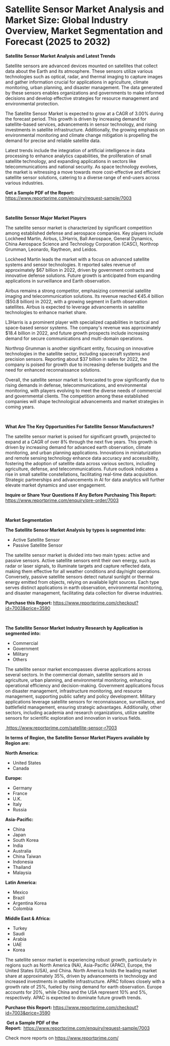 <p><h1>Satellite Sensor Market Analysis and Market Size: Global Industry Overview, Market Segmentation and Forecast (2025 to 2032)</h1></p><p><strong>Satellite Sensor Market Analysis and Latest Trends</strong></p>
<p><p>Satellite sensors are advanced devices mounted on satellites that collect data about the Earth and its atmosphere. These sensors utilize various technologies such as optical, radar, and thermal imaging to capture images and gather information crucial for applications in agriculture, climate monitoring, urban planning, and disaster management. The data generated by these sensors enables organizations and governments to make informed decisions and develop effective strategies for resource management and environmental protection.</p><p>The Satellite Sensor Market is expected to grow at a CAGR of 3.00% during the forecast period. This growth is driven by increasing demand for satellite-based services, advancements in sensor technology, and rising investments in satellite infrastructure. Additionally, the growing emphasis on environmental monitoring and climate change mitigation is propelling the demand for precise and reliable satellite data. </p><p>Latest trends include the integration of artificial intelligence in data processing to enhance analytics capabilities, the proliferation of small satellite technology, and expanding applications in sectors like telecommunications and national security. As space technology evolves, the market is witnessing a move towards more cost-effective and efficient satellite sensor solutions, catering to a diverse range of end-users across various industries.</p></p>
<p><strong>Get a Sample PDF of the Report:&nbsp;</strong> <a href="https://www.reportprime.com/enquiry/request-sample/7003?utm_campaign=3571&utm_medium=2&utm_source=Github&utm_content=ia&utm_term=19032025&utm_id=satellite-sensor">https://www.reportprime.com/enquiry/request-sample/7003</a></p>
<p>&nbsp;</p>
<p><strong>Satellite Sensor Major Market Players</strong></p>
<p><p>The satellite sensor market is characterized by significant competition among established defense and aerospace companies. Key players include Lockheed Martin, Airbus, L3Harris, Ball Aerospace, General Dynamics, China Aerospace Science and Technology Corporation (CASC), Northrop Grumman, Leonardo, Raytheon, and Leidos.</p><p>Lockheed Martin leads the market with a focus on advanced satellite systems and sensor technologies. It reported sales revenue of approximately $67 billion in 2022, driven by government contracts and innovative defense solutions. Future growth is anticipated from expanding applications in surveillance and Earth observation.</p><p>Airbus remains a strong competitor, emphasizing commercial satellite imaging and telecommunication solutions. Its revenue reached €45.4 billion ($50.8 billion) in 2022, with a growing segment in Earth observation satellites. Airbus is expected to leverage advancements in satellite technologies to enhance market share.</p><p>L3Harris is a prominent player with specialized capabilities in tactical and space-based sensor systems. The company's revenue was approximately $18.4 billion in 2022, and future growth prospects include increasing demand for secure communications and multi-domain operations.</p><p>Northrop Grumman is another significant entity, focusing on innovative technologies in the satellite sector, including spacecraft systems and precision sensors. Reporting about $37 billion in sales for 2022, the company is poised for growth due to increasing defense budgets and the need for enhanced reconnaissance solutions.</p><p>Overall, the satellite sensor market is forecasted to grow significantly due to rising demands in defense, telecommunications, and environmental monitoring, with players evolving to meet the diverse needs of commercial and governmental clients. The competition among these established companies will shape technological advancements and market strategies in coming years.</p></p>
<p>&nbsp;</p>
<p><strong>What Are The Key Opportunities For Satellite Sensor Manufacturers?</strong></p>
<p><p>The satellite sensor market is poised for significant growth, projected to expand at a CAGR of over 8% through the next five years. This growth is driven by increasing demand for advanced earth observation, climate monitoring, and urban planning applications. Innovations in miniaturization and remote sensing technology enhance data accuracy and accessibility, fostering the adoption of satellite data across various sectors, including agriculture, defense, and telecommunications. Future outlook indicates a rise in small satellite constellations, facilitating real-time data acquisition. Strategic partnerships and advancements in AI for data analytics will further elevate market dynamics and user engagement.</p></p>
<p><strong>Inquire or Share Your Questions If Any Before Purchasing This Report:</strong> <a href="https://www.reportprime.com/enquiry/pre-order/7003?utm_campaign=3571&utm_medium=2&utm_source=Github&utm_content=ia&utm_term=19032025&utm_id=satellite-sensor">https://www.reportprime.com/enquiry/pre-order/7003</a></p>
<p>&nbsp;</p>
<p><strong>Market Segmentation</strong></p>
<p><strong>The Satellite Sensor Market Analysis by types is segmented into:</strong></p>
<p><ul><li>Active Satellite Sensor</li><li>Passive Satellite Sensor</li></ul></p>
<p><p>The satellite sensor market is divided into two main types: active and passive sensors. Active satellite sensors emit their own energy, such as radar or laser signals, to illuminate targets and capture reflected data, making them effective for all weather conditions and day/night operations. Conversely, passive satellite sensors detect natural sunlight or thermal energy emitted from objects, relying on available light sources. Each type serves distinct applications in earth observation, environmental monitoring, and disaster management, facilitating data collection for diverse industries.</p></p>
<p><strong>Purchase this Report:&nbsp;</strong><a href="https://www.reportprime.com/checkout?id=7003&price=3590&utm_campaign=3571&utm_medium=2&utm_source=Github&utm_content=ia&utm_term=19032025&utm_id=satellite-sensor">https://www.reportprime.com/checkout?id=7003&price=3590</a></p>
<p>&nbsp;</p>
<p><strong>The Satellite Sensor Market Industry Research by Application is segmented into:</strong></p>
<p><ul><li>Commercial</li><li>Government</li><li>Military</li><li>Others</li></ul></p>
<p><p>The satellite sensor market encompasses diverse applications across several sectors. In the commercial domain, satellite sensors aid in agriculture, urban planning, and environmental monitoring, enhancing operational efficiency and decision-making. Government applications focus on disaster management, infrastructure monitoring, and resource management, supporting public safety and policy development. Military applications leverage satellite sensors for reconnaissance, surveillance, and battlefield management, ensuring strategic advantages. Additionally, other sectors, including academia and research organizations, utilize satellite sensors for scientific exploration and innovation in various fields.</p></p>
<p><a href="https://www.reportprime.com/satellite-sensor-r7003?utm_campaign=3571&utm_medium=2&utm_source=Github&utm_content=ia&utm_term=19032025&utm_id=satellite-sensor">&nbsp;https://www.reportprime.com/satellite-sensor-r7003</a></p>
<p><strong>In terms of Region, the Satellite Sensor Market Players available by Region are:</strong></p>
<p>
    <p> <strong> North America: </strong>
        <ul>
            <li>United States</li>
            <li>Canada</li>
        </ul>
        </p> 
    <p> <strong> Europe: </strong>
        <ul>
            <li>Germany</li>
            <li>France</li>
            <li>U.K.</li>
            <li>Italy</li>
            <li>Russia</li>
        </ul>
        </p> 
    <p> <strong> Asia-Pacific: </strong>
        <ul>
            <li>China</li>
            <li>Japan</li>
            <li>South Korea</li>
            <li>India</li>
            <li>Australia</li>
            <li>China Taiwan</li>
            <li>Indonesia</li>
            <li>Thailand</li>
            <li>Malaysia</li>
        </ul>
        </p> 
    <p> <strong> Latin America: </strong>
        <ul>
            <li>Mexico</li>
            <li>Brazil</li>
            <li>Argentina Korea</li>
            <li>Colombia</li>
        </ul>
        </p> 
    <p> <strong> Middle East & Africa: </strong>
        <ul>
            <li>Turkey</li>
            <li>Saudi</li>
            <li>Arabia</li>
            <li>UAE</li>
            <li>Korea</li>
        </ul>
    </p>
    </p>
<p><p>The satellite sensor market is experiencing robust growth, particularly in regions such as North America (NA), Asia-Pacific (APAC), Europe, the United States (USA), and China. North America holds the leading market share at approximately 35%, driven by advancements in technology and increased investments in satellite infrastructure. APAC follows closely with a growth rate of 25%, fueled by rising demand for earth observation. Europe accounts for 20%, while China and the USA represent 10% and 5%, respectively. APAC is expected to dominate future growth trends.</p></p>
<p><strong>Purchase this Report: </strong><a href="https://www.reportprime.com/checkout?id=7003&price=3590&utm_campaign=3571&utm_medium=2&utm_source=Github&utm_content=ia&utm_term=19032025&utm_id=satellite-sensor">https://www.reportprime.com/checkout?id=7003&price=3590</a></p>
<p>&nbsp;<strong>Get a Sample PDF of the Report:&nbsp;&nbsp;</strong><a href="https://www.reportprime.com/enquiry/request-sample/7003?utm_campaign=3571&utm_medium=2&utm_source=Github&utm_content=ia&utm_term=19032025&utm_id=satellite-sensor">https://www.reportprime.com/enquiry/request-sample/7003</a></p>
<p><strong></strong></p>
<p>Check more reports on <a href="https://www.reportprime.com/?utm_campaign=3571&utm_medium=2&utm_source=Github&utm_content=ia&utm_term=19032025&utm_id=satellite-sensor">https://www.reportprime.com/</a></p>